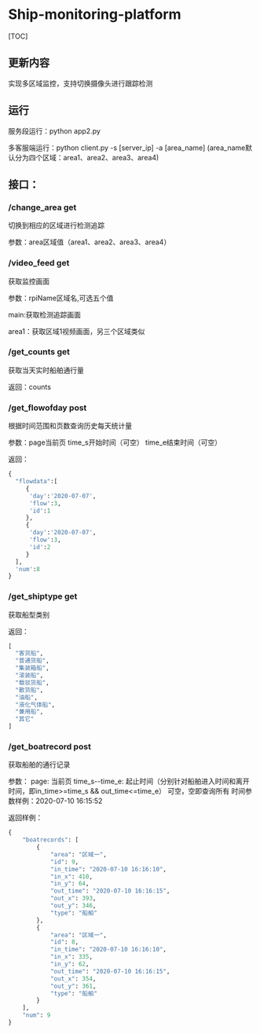 # Ship-monitoring-platform
[TOC]
## 更新内容
实现多区域监控，支持切换摄像头进行跟踪检测

## 运行
服务段运行：python app2.py

多客服端运行：python client.py -s [server_ip] -a [area_name]
(area_name默认分为四个区域：area1、area2、area3、area4)

## 接口：
### /change_area get
切换到相应的区域进行检测追踪

参数：area区域值（area1、area2、area3、area4）

### /video_feed get
获取监控画面

参数：rpiName区域名,可选五个值

main:获取检测追踪画面

area1：获取区域1视频画面，另三个区域类似


### /get_counts  get
获取当天实时船舶通行量

返回：counts

### /get_flowofday post
根据时间范围和页数查询历史每天统计量

参数：page当前页   time_s开始时间（可空）   time_e结束时间（可空）

返回：
```python
{
  "flowdata":[
     {
      'day':'2020-07-07',
      'flow':3,
      'id':1
     },
     {
      'day':'2020-07-07',
      'flow':3,
      'id':2
     }
  ],
  'num':8
}
```

### /get_shiptype  get
获取船型类别

返回：
```python
[
  "客货船",
  "普通货船",
  "集装箱船",
  "滚装船",
  "载驳货船",
  "散货船",
  "油船",
  "液化气体船",
  "兼用船",
  "其它"
]
```

### /get_boatrecord  post
获取船舶的通行记录

参数：
page:   当前页
time_s--time_e: 起止时间（分别针对船舶进入时间和离开时间，即in_time>=time_s && out_time<=time_e） 可空，空即查询所有
时间参数样例：2020-07-10 16:15:52

返回样例：
```python
{
    "boatrecords": [
        {
            "area": "区域一",
            "id": 9,
            "in_time": "2020-07-10 16:16:10",
            "in_x": 410,
            "in_y": 64,
            "out_time": "2020-07-10 16:16:15",
            "out_x": 393,
            "out_y": 346,
            "type": "船舶"
        },
        {
            "area": "区域一",
            "id": 8,
            "in_time": "2020-07-10 16:16:10",
            "in_x": 335,
            "in_y": 62,
            "out_time": "2020-07-10 16:16:15",
            "out_x": 354,
            "out_y": 361,
            "type": "船舶"
        }
    ],
    "num": 9
}
```

